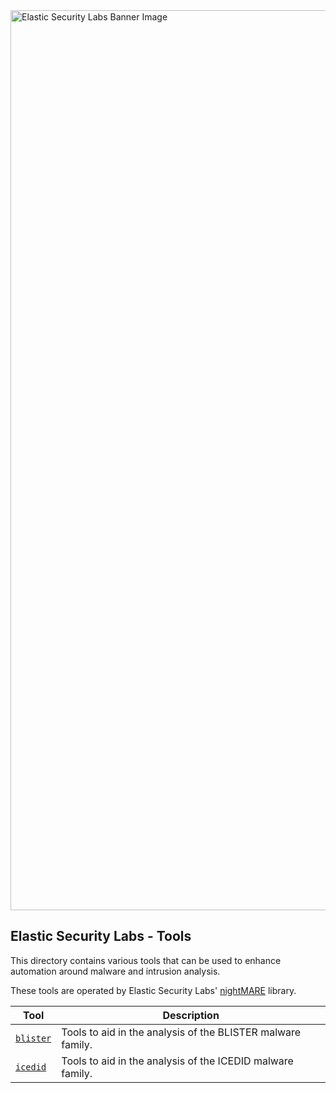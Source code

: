 <img width="1440" alt="Elastic Security Labs Banner Image" src="https://user-images.githubusercontent.com/7442091/234121634-fd2518cf-70cb-4eee-8134-393c1f712bac.png">

## Elastic Security Labs - Tools

This directory contains various tools that can be used to enhance automation around malware and intrusion analysis.

These tools are operated by Elastic Security Labs' [nightMARE](../nightMARE) library.

| Tool                | Description                                                |
| ------------------- | ---------------------------------------------------------- |
| [`blister`](blister/) | Tools to aid in the analysis of the BLISTER malware family. |
| [`icedid`](icedid/) | Tools to aid in the analysis of the ICEDID malware family. |
